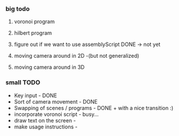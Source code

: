 ### big todo

1. voronoi program 
2. hilbert program 

3. figure out if we want to use assemblyScript DONE -> not yet 

3. moving camera around in 2D -(but not generalized)
4. moving camera around in 3D

### small TODO

- Key input                     - DONE
- Sort of camera movement       - DONE
- Swapping of scenes / programs - DONE + with a nice transition :)
- incorporate voronoi script    - busy...
- draw text on the screen       - 
- make usage instructions       - 